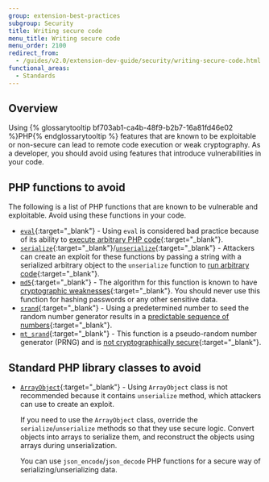 ```yaml
---
group: extension-best-practices
subgroup: Security
title: Writing secure code
menu_title: Writing secure code
menu_order: 2100
redirect_from:
  - /guides/v2.0/extension-dev-guide/security/writing-secure-code.html
functional_areas:
  - Standards
---
```


## Overview

Using {% glossarytooltip bf703ab1-ca4b-48f9-b2b7-16a81fd46e02 %}PHP{% endglossarytooltip %} features that are known to be exploitable or non-secure can lead to remote code execution or weak cryptography.
As a developer, you should avoid using features that introduce vulnerabilities in your code.

## PHP functions to avoid

The following is a list of PHP functions that are known to be vulnerable and exploitable.
Avoid using these functions in your code.

* [`eval`][0]{:target="_blank"} - Using `eval` is considered bad practice because of its ability to [execute arbitrary PHP code][1]{:target="_blank"}.
* [`serialize`][2]{:target="_blank"}/[`unserialize`][3]{:target="_blank"} - Attackers can create an exploit for these functions by passing a string with a serialized arbitrary object to the `unserialize` function to [run arbitrary code][4]{:target="_blank"}.
* [`md5`][5]{:target="_blank"} - The algorithm for this function is known to have [cryptographic weaknesses][6]{:target="_blank"}.
  You should never use this function for hashing passwords or any other sensitive data.
* [`srand`][7]{:target="_blank"} - Using a predetermined number to seed the random number generator results in a [predictable sequence of numbers][8]{:target="_blank"}.
* [`mt_srand`][9]{:target="_blank"} - This function is a pseudo-random number generator (PRNG) and is [not cryptographically secure][10]{:target="_blank"}.

## Standard PHP library classes to avoid

* [`ArrayObject`][11]{:target="_blank"} - Using `ArrayObject` class is not recommended because it contains `unserialize` method, which attackers can use to create an exploit.

  If you need to use the `ArrayObject` class, override the `serialize`/`unserialize` methods so that they use secure logic. 
  Convert objects into arrays to serialize them, and reconstruct the objects using arrays during unserialization.

  You can use `json_encode`/`json_decode` PHP functions for a secure way of serializing/unserializing data.

[0]:http://php.net/manual/en/function.eval.php
[1]:https://www.owasp.org/index.php/PHP_Security_Cheat_Sheet#Code_Injection
[2]:http://php.net/manual/en/function.serialize.php
[3]:http://php.net/manual/en/function.unserialize.php
[4]:https://www.owasp.org/index.php/PHP_Object_Injection
[5]:http://php.net/manual/en/function.md5.php
[6]:https://www.owasp.org/index.php/Guide_to_Cryptography#Hashes
[7]:http://php.net/manual/en/function.srand.php
[8]:http://programmers.stackexchange.com/questions/76229/predicting-the-output-of-phps-rand
[9]:http://php.net/manual/en/function.mt-rand.php
[10]:http://phpsecurity.readthedocs.io/en/latest/Insufficient-Entropy-For-Random-Values.html
[11]:http://php.net/manual/en/class.arrayobject.php
